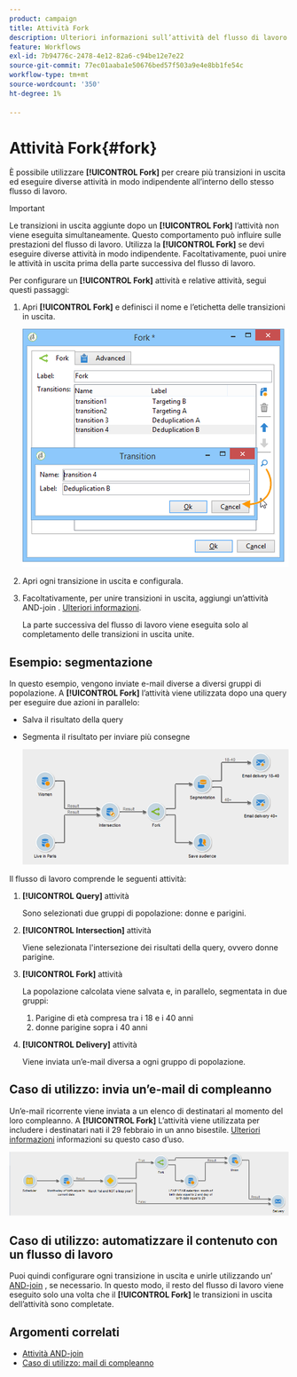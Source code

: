 ```yaml
---
product: campaign
title: Attività Fork
description: Ulteriori informazioni sull’attività del flusso di lavoro Fork
feature: Workflows
exl-id: 7b94776c-2478-4e12-82a6-c94be12e7e22
source-git-commit: 77ec01aaba1e50676bed57f503a9e4e8bb1fe54c
workflow-type: tm+mt
source-wordcount: '350'
ht-degree: 1%

---
```


# Attività Fork{#fork}



È possibile utilizzare **[!UICONTROL Fork]** per creare più transizioni in uscita ed eseguire diverse attività in modo indipendente all’interno dello stesso flusso di lavoro.

>[!IMPORTANT]
>
>Le transizioni in uscita aggiunte dopo un **[!UICONTROL Fork]** l’attività non viene eseguita simultaneamente. Questo comportamento può influire sulle prestazioni del flusso di lavoro. Utilizza la **[!UICONTROL Fork]** se devi eseguire diverse attività in modo indipendente. Facoltativamente, puoi unire le attività in uscita prima della parte successiva del flusso di lavoro.

Per configurare un **[!UICONTROL Fork]** attività e relative attività, segui questi passaggi:

1. Apri **[!UICONTROL Fork]** e definisci il nome e l’etichetta delle transizioni in uscita.

   ![](assets/s_user_segmentation_fork.png)

1. Apri ogni transizione in uscita e configurala.
1. Facoltativamente, per unire transizioni in uscita, aggiungi un’attività AND-join . [Ulteriori informazioni](and-join.md).

   La parte successiva del flusso di lavoro viene eseguita solo al completamento delle transizioni in uscita unite.

## Esempio: segmentazione

In questo esempio, vengono inviate e-mail diverse a diversi gruppi di popolazione. A **[!UICONTROL Fork]** l’attività viene utilizzata dopo una query per eseguire due azioni in parallelo:

* Salva il risultato della query
* Segmenta il risultato per inviare più consegne

   ![L’attività Fork segue l’intersezione di due query e precede un’attività di aggiornamento elenco e un’attività divisa.](assets/wkf_fork_example.png)

Il flusso di lavoro comprende le seguenti attività:

1. **[!UICONTROL Query]** attività

   Sono selezionati due gruppi di popolazione: donne e parigini.

1. **[!UICONTROL Intersection]** attività

   Viene selezionata l&#39;intersezione dei risultati della query, ovvero donne parigine.

1. **[!UICONTROL Fork]** attività

   La popolazione calcolata viene salvata e, in parallelo, segmentata in due gruppi:

   1. Parigine di età compresa tra i 18 e i 40 anni
   1. donne parigine sopra i 40 anni

1. **[!UICONTROL Delivery]** attività

   Viene inviata un’e-mail diversa a ogni gruppo di popolazione.

## Caso di utilizzo: invia un’e-mail di compleanno

Un’e-mail ricorrente viene inviata a un elenco di destinatari al momento del loro compleanno. A **[!UICONTROL Fork]** L’attività viene utilizzata per includere i destinatari nati il 29 febbraio in un anno bisestile. [Ulteriori informazioni](send-a-birthday-email.md) informazioni su questo caso d’uso.

![L’attività fork segue un’attività di test e precede due attività di query.](assets/birthday-workflow_usecase_1.png)

## Caso di utilizzo: automatizzare il contenuto con un flusso di lavoro


Puoi quindi configurare ogni transizione in uscita e unirle utilizzando un’ [AND-join](and-join.md) , se necessario. In questo modo, il resto del flusso di lavoro viene eseguito solo una volta che il **[!UICONTROL Fork]** le transizioni in uscita dell’attività sono completate.

## Argomenti correlati

* [Attività AND-join](and-join.md)
* [Caso di utilizzo: mail di compleanno](send-a-birthday-email.md)
